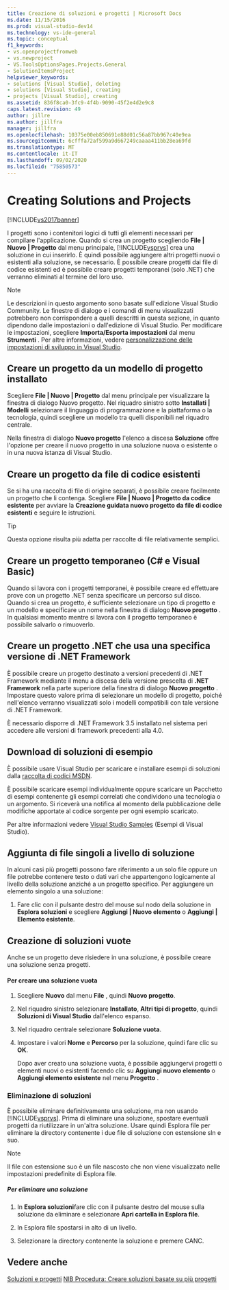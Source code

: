 ```yaml
---
title: Creazione di soluzioni e progetti | Microsoft Docs
ms.date: 11/15/2016
ms.prod: visual-studio-dev14
ms.technology: vs-ide-general
ms.topic: conceptual
f1_keywords:
- vs.openprojectfromweb
- vs.newproject
- VS.ToolsOptionsPages.Projects.General
- SolutionItemsProject
helpviewer_keywords:
- solutions [Visual Studio], deleting
- solutions [Visual Studio], creating
- projects [Visual Studio], creating
ms.assetid: 836f8ca0-3fc9-4f4b-9090-45f2e4d2e9c8
caps.latest.revision: 49
author: jillre
ms.author: jillfra
manager: jillfra
ms.openlocfilehash: 10375e00eb850691e88d01c56a87bb967c40e9ea
ms.sourcegitcommit: 6cfffa72af599a9d667249caaaa411bb28ea69fd
ms.translationtype: MT
ms.contentlocale: it-IT
ms.lasthandoff: 09/02/2020
ms.locfileid: "75850573"
---
```

# <a name="creating-solutions-and-projects"></a>Creating Solutions and Projects
[!INCLUDE[vs2017banner](../includes/vs2017banner.md)]

I progetti sono i contenitori logici di tutti gli elementi necessari per compilare l'applicazione. Quando si crea un progetto scegliendo **File &#124; Nuovo &#124; Progetto** dal menu principale, [!INCLUDE[vsprvs](../includes/vsprvs-md.md)] crea una soluzione in cui inserirlo. È quindi possibile aggiungere altri progetti nuovi o esistenti alla soluzione, se necessario. È possibile creare progetti dai file di codice esistenti ed è possibile creare progetti temporanei (solo .NET) che verranno eliminati al termine del loro uso.

> [!NOTE]
> Le descrizioni in questo argomento sono basate sull'edizione Visual Studio Community. Le finestre di dialogo e i comandi di menu visualizzati potrebbero non corrispondere a quelli descritti in questa sezione, in quanto dipendono dalle impostazioni o dall'edizione di Visual Studio. Per modificare le impostazioni, scegliere **Importa/Esporta impostazioni** dal menu **Strumenti** . Per altre informazioni, vedere [personalizzazione delle impostazioni di sviluppo in Visual Studio](https://msdn.microsoft.com/22c4debb-4e31-47a8-8f19-16f328d7dcd3).

## <a name="create-a-project-from-an-installed-project-template"></a>Creare un progetto da un modello di progetto installato
 Scegliere **File &#124; Nuovo &#124; Progetto** dal menu principale per visualizzare la finestra di dialogo Nuovo progetto. Nel riquadro sinistro sotto **Installati &#124; Modelli** selezionare il linguaggio di programmazione e la piattaforma o la tecnologia, quindi scegliere un modello tra quelli disponibili nel riquadro centrale.

 Nella finestra di dialogo **Nuovo progetto** l'elenco a discesa **Soluzione** offre l'opzione per creare il nuovo progetto in una soluzione nuova o esistente o in una nuova istanza di Visual Studio.

## <a name="create-a-project-from-existing-code-files"></a>Creare un progetto da file di codice esistenti
 Se si ha una raccolta di file di origine separati, è possibile creare facilmente un progetto che li contenga. Scegliere **File &#124; Nuovo &#124; Progetto da codice esistente** per avviare la **Creazione guidata nuovo progetto da file di codice esistenti** e seguire le istruzioni.

> [!TIP]
> Questa opzione risulta più adatta per raccolte di file relativamente semplici.

## <a name="create-a-temporary-project-c-and-visual-basic"></a>Creare un progetto temporaneo (C# e Visual Basic)
 Quando si lavora con i progetti temporanei, è possibile creare ed effettuare prove con un progetto .NET senza specificare un percorso sul disco. Quando si crea un progetto, è sufficiente selezionare un tipo di progetto e un modello e specificare un nome nella finestra di dialogo **Nuovo progetto** . In qualsiasi momento mentre si lavora con il progetto temporaneo è possibile salvarlo o rimuoverlo.

## <a name="create-a-net-project-that-targets-a-specific-version-of-the-net-framework"></a>Creare un progetto .NET che usa una specifica versione di .NET Framework
 È possibile creare un progetto destinato a versioni precedenti di .NET Framework mediante il menu a discesa della versione prescelta di **.NET Framework** nella parte superiore della finestra di dialogo **Nuovo progetto** . Impostare questo valore prima di selezionare un modello di progetto, poiché nell'elenco verranno visualizzati solo i modelli compatibili con tale versione di .NET Framework.

 È necessario disporre di .NET Framework 3.5 installato nel sistema peri accedere alle versioni di framework precedenti alla 4.0.

## <a name="downloading-sample-solutions"></a>Download di soluzioni di esempio
 È possibile usare Visual Studio per scaricare e installare esempi di soluzioni dalla [raccolta di codici MSDN](https://code.msdn.microsoft.com/).

 È possibile scaricare esempi individualmente oppure scaricare un Pacchetto di esempi contenente gli esempi correlati che condividono una tecnologia o un argomento. Si riceverà una notifica al momento della pubblicazione delle modifiche apportate al codice sorgente per ogni esempio scaricato.

 Per altre informazioni vedere [Visual Studio Samples](../ide/visual-studio-samples.md) (Esempi di Visual Studio).

## <a name="adding-single-files-at-the-solution-level"></a>Aggiunta di file singoli a livello di soluzione
 In alcuni casi più progetti possono fare riferimento a un solo file oppure un file potrebbe contenere testo o dati vari che appartengono logicamente al livello della soluzione anziché a un progetto specifico.  Per aggiungere un elemento singolo a una soluzione:

1. Fare clic con il pulsante destro del mouse sul nodo della soluzione in **Esplora soluzioni** e scegliere **Aggiungi &#124; Nuovo elemento** o **Aggiungi &#124; Elemento esistente**.

## <a name="creating-empty-solutions"></a>Creazione di soluzioni vuote
 Anche se un progetto deve risiedere in una soluzione, è possibile creare una soluzione senza progetti.

#### <a name="to-create-an-empty-solution"></a>Per creare una soluzione vuota

1. Scegliere **Nuovo** dal menu **File** , quindi **Nuovo progetto**.

2. Nel riquadro sinistro selezionare **Installato**, **Altri tipi di progetto**, quindi **Soluzioni di Visual Studio** dall'elenco espanso.

3. Nel riquadro centrale selezionare **Soluzione vuota**.

4. Impostare i valori **Nome** e **Percorso** per la soluzione, quindi fare clic su **OK**.

   Dopo aver creato una soluzione vuota, è possibile aggiungervi progetti o elementi nuovi o esistenti facendo clic su **Aggiungi nuovo elemento** o **Aggiungi elemento esistente** nel menu **Progetto** .

### <a name="deleting-solutions"></a>Eliminazione di soluzioni
 È possibile eliminare definitivamente una soluzione, ma non usando [!INCLUDE[vsprvs](../includes/vsprvs-md.md)]. Prima di eliminare una soluzione, spostare eventuali progetti da riutilizzare in un'altra soluzione. Usare quindi Esplora file per eliminare la directory contenente i due file di soluzione con estensione sln e suo.

> [!NOTE]
> Il file con estensione suo è un file nascosto che non viene visualizzato nelle impostazioni predefinite di Esplora file.

##### <a name="to-delete-a-solution"></a>Per eliminare una soluzione

1. In **Esplora soluzioni**fare clic con il pulsante destro del mouse sulla soluzione da eliminare e selezionare **Apri cartella in Esplora file**.

2. In Esplora file spostarsi in alto di un livello.

3. Selezionare la directory contenente la soluzione e premere CANC.

## <a name="see-also"></a>Vedere anche
 [Soluzioni e progetti](../ide/solutions-and-projects-in-visual-studio.md) [NIB Procedura: Creare soluzioni basate su più progetti](https://msdn.microsoft.com/02ecd6dd-0114-46fe-b335-ba9c5e3020d6)
